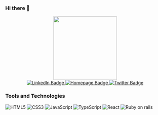 ### Hi there 👋

<div align="center">
  <div id="header">
    <img src="https://i.giphy.com/media/2QpnSwLwr9fkDtiN4m/giphy.webp" width="200"/>
  </div>
  
  <div id="badges">
    <a href="https://www.linkedin.com/in/zarinn3pal/">
      <img src="https://img.shields.io/badge/LinkedIn-blue?style=for-the-badge&logo=linkedin&logoColor=white" alt="LinkedIn Badge"/>
    </a>
    <a href="https://nepalniraj.com.np/">
      <img src="https://img.shields.io/badge/Homepage-grey?style=for-the-badge&logo=googlechrome&logoColor=white" alt="Homepage Badge"/>
    </a>
    <a href="https://twitter.com/zarinn3pal">
      <img src="https://img.shields.io/badge/Twitter-blue?style=for-the-badge&logo=twitter&logoColor=white" alt="Twitter Badge"/>
    </a>
  </div>
</div>

### Tools and Technologies
![HTML5](https://img.shields.io/badge/-HTML5-%23E44D27?style=flat-square&logo=html5&logoColor=ffffff)
![CSS3](https://img.shields.io/badge/-CSS3-%231572B6?style=flat-square&logo=css3)
![JavaScript](https://img.shields.io/badge/-JavaScript-%23F7DF1C?style=flat-square&logo=javascript&logoColor=000000&labelColor=%23F7DF1C&color=%23FFCE5A)
![TypeScript](https://img.shields.io/badge/-TypeScript-007ACC?style=flat-square&logo=typescript&logoColor=white)
![React](https://img.shields.io/badge/-React-%23282C34?style=flat-square&logo=react)
![Ruby on rails](https://img.shields.io/badge/-rubyonrails-%23CC0000?style=flat-square&logo=rubyonrails)




